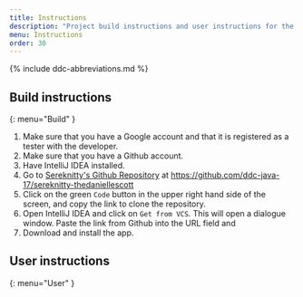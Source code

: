 ```yaml
---
title: Instructions
description: "Project build instructions and user instructions for the app."
menu: Instructions
order: 30
---
```


{% include ddc-abbreviations.md %}

## Build instructions
{: menu="Build" }

1. Make sure that you have a Google account and that it is registered as a tester with the developer.
2. Make sure that you have a Github account.
3. Have IntelliJ IDEA installed.
3. Go to [Sereknitty's Github Repository](https://github.com/ddc-java-17/sereknitty-thedaniellescott) at https://github.com/ddc-java-17/sereknitty-thedaniellescott
4. Click on the green `Code` button in the upper right hand side of the screen, and copy the link to clone the repository.
5. Open IntelliJ IDEA and click on `Get from VCS`. This will open a dialogue window. Paste the link from Github into the URL field and 
2. Download and install the app.


## User instructions
{: menu="User" }
